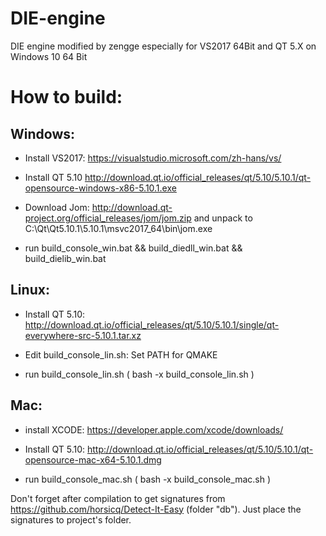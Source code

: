 DIE-engine
==========

DIE engine modified by zengge especially for VS2017 64Bit and QT 5.X on Windows 10 64 Bit

How to build:
==========
## Windows:

* Install VS2017: https://visualstudio.microsoft.com/zh-hans/vs/
* Install QT 5.10 http://download.qt.io/official_releases/qt/5.10/5.10.1/qt-opensource-windows-x86-5.10.1.exe
* Download Jom: http://download.qt-project.org/official_releases/jom/jom.zip and unpack to C:\Qt\Qt5.10.1\5.10.1\msvc2017_64\bin\jom.exe

* run build_console_win.bat && build_diedll_win.bat && build_dielib_win.bat

## Linux:

* Install QT 5.10: http://download.qt.io/official_releases/qt/5.10/5.10.1/single/qt-everywhere-src-5.10.1.tar.xz
* Edit build_console_lin.sh: Set PATH for QMAKE

* run build_console_lin.sh ( bash -x build_console_lin.sh )

## Mac:

* install XCODE: https://developer.apple.com/xcode/downloads/
* Install QT 5.10: http://download.qt.io/official_releases/qt/5.10/5.10.1/qt-opensource-mac-x64-5.10.1.dmg

* run build_console_mac.sh ( bash -x build_console_mac.sh )


Don't forget after compilation to get signatures from https://github.com/horsicq/Detect-It-Easy (folder "db").
Just place the signatures to project's folder.
